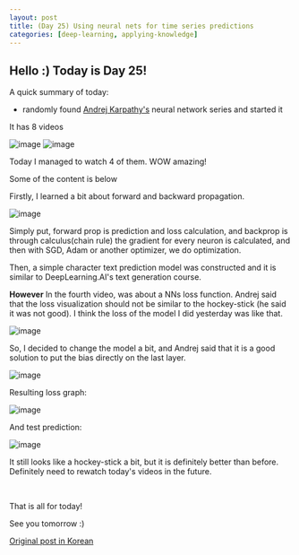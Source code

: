 ```yaml
---
layout: post
title: (Day 25) Using neural nets for time series predictions
categories: [deep-learning, applying-knowledge]
---
```


## Hello :) Today is Day 25!
A quick summary of today:
* randomly found [Andrej Karpathy's](https://www.youtube.com/watch?v=VMj-3S1tku0&list=PLAqhIrjkxbuWI23v9cThsA9GvCAUhRvKZ&ab_channel=AndrejKarpathy) neural network series and started it

It has 8 videos

![image](https://github.com/ivanstudyblog/ivanstudyblog.github.io/assets/167014511/200f6794-8c1d-4487-9d3a-4738b38bcefa)
![image](https://github.com/ivanstudyblog/ivanstudyblog.github.io/assets/167014511/6dfc717a-e9f3-4aef-8c68-a5e479b558a5)

Today I managed to watch 4 of them. WOW amazing!

Some of the content is below

Firstly, I learned a bit about forward and backward propagation. 

![image](https://github.com/ivanstudyblog/ivanstudyblog.github.io/assets/167014511/bcb0eb9d-2fb3-485d-b622-c39b9559512b)

Simply put, forward prop is prediction and loss calculation, and backprop is through calculus(chain rule) the gradient for every neuron is calculated, and then with SGD, Adam or another optimizer, we do optimization.

Then, a simple character text prediction model was constructed and it is similar to DeepLearning.AI's text generation course.

**However**
In the fourth video, was about a NNs loss function. Andrej said that the loss visualization should not be similar to the hockey-stick (he said it was not good). I think the loss of the model I did yesterday was like that.

![image](https://github.com/ivanstudyblog/ivanstudyblog.github.io/assets/167014511/526b4798-e382-4030-9f39-60c9767f2d40)

So, I decided to change the model a bit, and Andrej said that it is a good solution to put the bias directly on the last layer.

![image](https://github.com/ivanstudyblog/ivanstudyblog.github.io/assets/167014511/0daf5f49-067a-4e15-a286-002fe54fd756)

Resulting loss graph:

![image](https://github.com/ivanstudyblog/ivanstudyblog.github.io/assets/167014511/4cfae444-ba93-45d6-8b93-bb52c3fa284e)

And test prediction:

![image](https://github.com/ivanstudyblog/ivanstudyblog.github.io/assets/167014511/e08ccde7-30b9-4776-b4b8-3cb531874995)

It still looks like a hockey-stick a bit, but it is definitely better than before. Definitely need to rewatch today's videos in the future.

<br/>

That is all for today!

See you tomorrow :)

[Original post in Korean](https://50daysml.blogspot.com/2024/01/day-25-andrej-karpathy.html)
